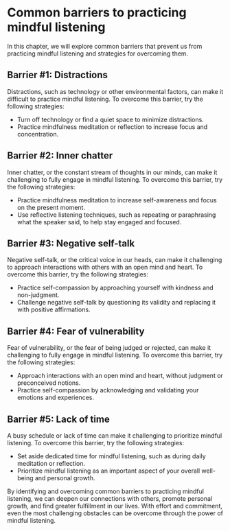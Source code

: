 Common barriers to practicing mindful listening
=====================================================================================================

In this chapter, we will explore common barriers that prevent us from practicing mindful listening and strategies for overcoming them.

Barrier #1: Distractions
------------------------

Distractions, such as technology or other environmental factors, can make it difficult to practice mindful listening. To overcome this barrier, try the following strategies:

* Turn off technology or find a quiet space to minimize distractions.
* Practice mindfulness meditation or reflection to increase focus and concentration.

Barrier #2: Inner chatter
-------------------------

Inner chatter, or the constant stream of thoughts in our minds, can make it challenging to fully engage in mindful listening. To overcome this barrier, try the following strategies:

* Practice mindfulness meditation to increase self-awareness and focus on the present moment.
* Use reflective listening techniques, such as repeating or paraphrasing what the speaker said, to help stay engaged and focused.

Barrier #3: Negative self-talk
------------------------------

Negative self-talk, or the critical voice in our heads, can make it challenging to approach interactions with others with an open mind and heart. To overcome this barrier, try the following strategies:

* Practice self-compassion by approaching yourself with kindness and non-judgment.
* Challenge negative self-talk by questioning its validity and replacing it with positive affirmations.

Barrier #4: Fear of vulnerability
---------------------------------

Fear of vulnerability, or the fear of being judged or rejected, can make it challenging to fully engage in mindful listening. To overcome this barrier, try the following strategies:

* Approach interactions with an open mind and heart, without judgment or preconceived notions.
* Practice self-compassion by acknowledging and validating your emotions and experiences.

Barrier #5: Lack of time
------------------------

A busy schedule or lack of time can make it challenging to prioritize mindful listening. To overcome this barrier, try the following strategies:

* Set aside dedicated time for mindful listening, such as during daily meditation or reflection.
* Prioritize mindful listening as an important aspect of your overall well-being and personal growth.

By identifying and overcoming common barriers to practicing mindful listening, we can deepen our connections with others, promote personal growth, and find greater fulfillment in our lives. With effort and commitment, even the most challenging obstacles can be overcome through the power of mindful listening.


